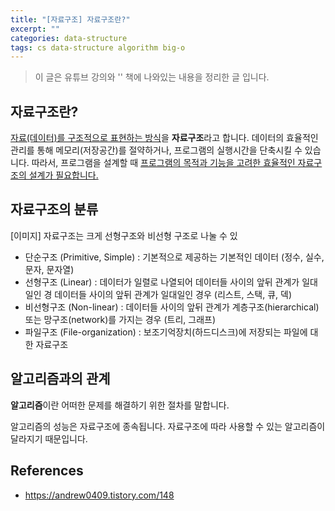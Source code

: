 ```yaml
---
title: "[자료구조] 자료구조란?"
excerpt: ""
categories: data-structure
tags: cs data-structure algorithm big-o
---
```

> 이 글은 유튜브 강의와 '' 책에 나와있는 내용을 정리한 글 입니다.

## 자료구조란?
<u>자료(데이터)를 구조적으로 표현하는 방식</u>을 **자료구조**라고 합니다. 
데이터의 효율적인 관리를 통해 메모리(저장공간)를 절약하거나, 프로그램의 실행시간을 단축시킬 수 있습니다. 따라서, 프로그램을 설계할 때 <u>프로그램의 목적과 기능을 고려한 효율적인 자료구조의 설계가 필요합니다.</u>

## 자료구조의 분류
[이미지]
자료구조는 크게 선형구조와 비선형 구조로 나눌 수 있

- 단순구조 (Primitive, Simple) : 기본적으로 제공하는 기본적인 데이터 (정수, 실수, 문자, 문자열)
- 선형구조 (Linear) : 데이터가 일렬로 나열되어 데이터들 사이의 앞뒤 관계가 일대일인 경
데이터들 사이의 앞뒤 관계가 일대일인 경우 (리스트, 스택, 큐, 덱)
- 비선형구조 (Non-linear) : 데이터들 사이의 앞뒤 관계가 계층구조(hierarchical) 또는 망구조(network)를 가지는 경우 (트리, 그래프)
- 파일구조 (File-organization) : 보조기억장치(하드디스크)에 저장되는 파일에 대한 자료구조

## 알고리즘과의 관계
**알고리즘**이란 어떠한 문제를 해결하기 위한 절차를 말합니다. 

알고리즘의 성능은 자료구조에 종속됩니다. 자료구조에 따라 사용할 수 있는 알고리즘이 달라지기 때문입니다.

## References
- <https://andrew0409.tistory.com/148>
